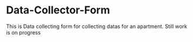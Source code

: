 # Data-Collector-Form

This is Data collecting form for collecting datas for an apartment. Still work is on progress
